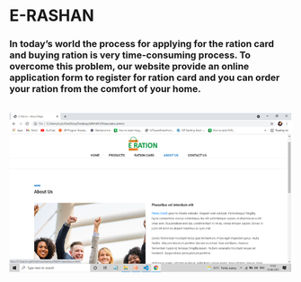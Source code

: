 # E-RASHAN
<h3>In today’s world the process for applying for the ration card and buying ration is very time-consuming process. 
To overcome this problem, our website provide an online application form to register for ration card and you can order your ration from the comfort of your home.
</h3><br>
<img src="Images/about.png">
